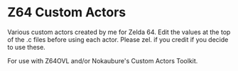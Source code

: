 # Z64 Custom Actors
Various custom actors created by me for Zelda 64.
Edit the values at the top of the .c files before using each actor.
Please zel. if you credit if you decide to use these.

For use with Z64OVL and/or Nokaubure's Custom Actors Toolkit.
